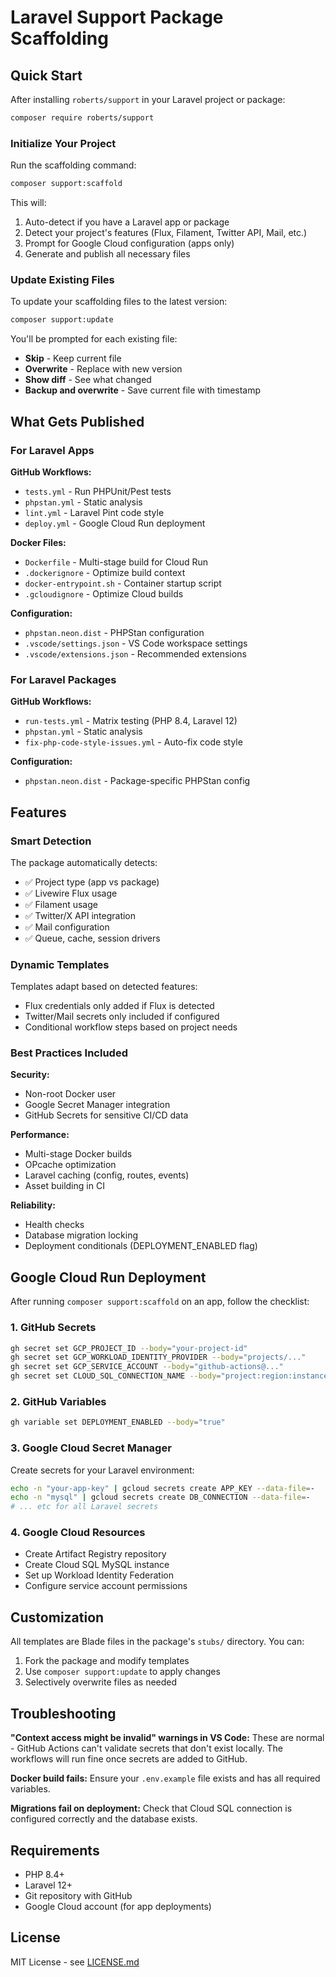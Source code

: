 # Laravel Support Package Scaffolding

## Quick Start

After installing `roberts/support` in your Laravel project or package:

```bash
composer require roberts/support
```

### Initialize Your Project

Run the scaffolding command:

```bash
composer support:scaffold
```

This will:
1. Auto-detect if you have a Laravel app or package
2. Detect your project's features (Flux, Filament, Twitter API, Mail, etc.)
3. Prompt for Google Cloud configuration (apps only)
4. Generate and publish all necessary files

### Update Existing Files

To update your scaffolding files to the latest version:

```bash
composer support:update
```

You'll be prompted for each existing file:
- **Skip** - Keep current file
- **Overwrite** - Replace with new version
- **Show diff** - See what changed
- **Backup and overwrite** - Save current file with timestamp

## What Gets Published

### For Laravel Apps

**GitHub Workflows:**
- `tests.yml` - Run PHPUnit/Pest tests
- `phpstan.yml` - Static analysis  
- `lint.yml` - Laravel Pint code style
- `deploy.yml` - Google Cloud Run deployment

**Docker Files:**
- `Dockerfile` - Multi-stage build for Cloud Run
- `.dockerignore` - Optimize build context
- `docker-entrypoint.sh` - Container startup script
- `.gcloudignore` - Optimize Cloud builds

**Configuration:**
- `phpstan.neon.dist` - PHPStan configuration
- `.vscode/settings.json` - VS Code workspace settings
- `.vscode/extensions.json` - Recommended extensions

### For Laravel Packages

**GitHub Workflows:**
- `run-tests.yml` - Matrix testing (PHP 8.4, Laravel 12)
- `phpstan.yml` - Static analysis
- `fix-php-code-style-issues.yml` - Auto-fix code style

**Configuration:**
- `phpstan.neon.dist` - Package-specific PHPStan config

## Features

### Smart Detection

The package automatically detects:
- ✅ Project type (app vs package)
- ✅ Livewire Flux usage
- ✅ Filament usage
- ✅ Twitter/X API integration
- ✅ Mail configuration
- ✅ Queue, cache, session drivers

### Dynamic Templates

Templates adapt based on detected features:
- Flux credentials only added if Flux is detected
- Twitter/Mail secrets only included if configured
- Conditional workflow steps based on project needs

### Best Practices Included

**Security:**
- Non-root Docker user
- Google Secret Manager integration
- GitHub Secrets for sensitive CI/CD data

**Performance:**
- Multi-stage Docker builds
- OPcache optimization
- Laravel caching (config, routes, events)
- Asset building in CI

**Reliability:**
- Health checks
- Database migration locking
- Deployment conditionals (DEPLOYMENT_ENABLED flag)

## Google Cloud Run Deployment

After running `composer support:scaffold` on an app, follow the checklist:

### 1. GitHub Secrets
```bash
gh secret set GCP_PROJECT_ID --body="your-project-id"
gh secret set GCP_WORKLOAD_IDENTITY_PROVIDER --body="projects/..."
gh secret set GCP_SERVICE_ACCOUNT --body="github-actions@..."
gh secret set CLOUD_SQL_CONNECTION_NAME --body="project:region:instance"
```

### 2. GitHub Variables
```bash
gh variable set DEPLOYMENT_ENABLED --body="true"
```

### 3. Google Cloud Secret Manager

Create secrets for your Laravel environment:
```bash
echo -n "your-app-key" | gcloud secrets create APP_KEY --data-file=-
echo -n "mysql" | gcloud secrets create DB_CONNECTION --data-file=-
# ... etc for all Laravel secrets
```

### 4. Google Cloud Resources

- Create Artifact Registry repository
- Create Cloud SQL MySQL instance
- Set up Workload Identity Federation
- Configure service account permissions

## Customization

All templates are Blade files in the package's `stubs/` directory. You can:

1. Fork the package and modify templates
2. Use `composer support:update` to apply changes
3. Selectively overwrite files as needed

## Troubleshooting

**"Context access might be invalid" warnings in VS Code:**
These are normal - GitHub Actions can't validate secrets that don't exist locally. The workflows will run fine once secrets are added to GitHub.

**Docker build fails:**
Ensure your `.env.example` file exists and has all required variables.

**Migrations fail on deployment:**
Check that Cloud SQL connection is configured correctly and the database exists.

## Requirements

- PHP 8.4+
- Laravel 12+
- Git repository with GitHub
- Google Cloud account (for app deployments)

## License

MIT License - see [LICENSE.md](LICENSE.md)
